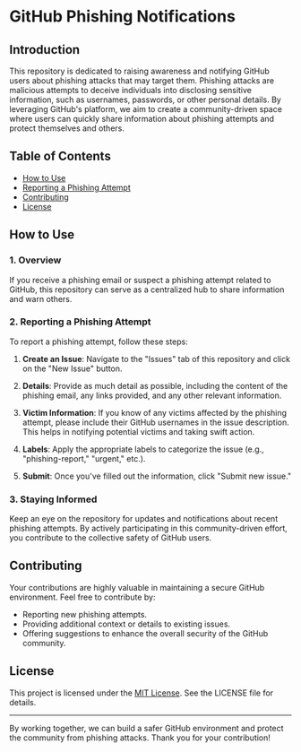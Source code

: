 # GitHub Phishing Notifications 
## Introduction

This repository is dedicated to raising awareness and notifying GitHub users about phishing attacks that may target them. Phishing attacks are malicious attempts to deceive individuals into disclosing sensitive information, such as usernames, passwords, or other personal details. By leveraging GitHub's platform, we aim to create a community-driven space where users can quickly share information about phishing attempts and protect themselves and others.

## Table of Contents

- [How to Use](#how-to-use)
- [Reporting a Phishing Attempt](#reporting-a-phishing-attempt)
- [Contributing](#contributing)
- [License](#license)

## How to Use

### 1. Overview

If you receive a phishing email or suspect a phishing attempt related to GitHub, this repository can serve as a centralized hub to share information and warn others.

### 2. Reporting a Phishing Attempt

To report a phishing attempt, follow these steps:

1. **Create an Issue**: Navigate to the "Issues" tab of this repository and click on the "New Issue" button.

2. **Details**: Provide as much detail as possible, including the content of the phishing email, any links provided, and any other relevant information.

3. **Victim Information**: If you know of any victims affected by the phishing attempt, please include their GitHub usernames in the issue description. This helps in notifying potential victims and taking swift action.

4. **Labels**: Apply the appropriate labels to categorize the issue (e.g., "phishing-report," "urgent," etc.).

5. **Submit**: Once you've filled out the information, click "Submit new issue."

### 3. Staying Informed

Keep an eye on the repository for updates and notifications about recent phishing attempts. By actively participating in this community-driven effort, you contribute to the collective safety of GitHub users.

## Contributing

Your contributions are highly valuable in maintaining a secure GitHub environment. Feel free to contribute by:

- Reporting new phishing attempts.
- Providing additional context or details to existing issues.
- Offering suggestions to enhance the overall security of the GitHub community.


## License

This project is licensed under the [MIT License](LICENSE). See the LICENSE file for details.

---

By working together, we can build a safer GitHub environment and protect the community from phishing attacks. Thank you for your contribution!
